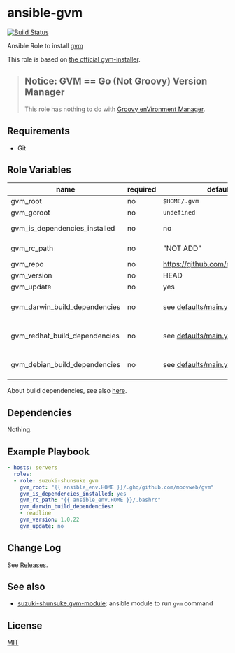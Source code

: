 # ansible-gvm

[![Build Status](https://travis-ci.org/suzuki-shunsuke/ansible-gvm.svg?branch=master)](https://travis-ci.org/suzuki-shunsuke/ansible-gvm)

Ansible Role to install [gvm](https://github.com/moovweb/gvm)

This role is based on [the official gvm-installer](https://github.com/moovweb/gvm/blob/master/binscripts/gvm-installer).

> ## Notice: GVM == Go (Not Groovy) Version Manager
> This role has nothing to do with [Groovy enVironment Manager](http://sdkman.io/).

## Requirements

* Git

## Role Variables

name | required | default | description
--- | --- | --- | ---
gvm_root | no | `$HOME/.gvm` |
gvm_goroot | no | `undefined` |
gvm_is_dependencies_installed | no | no | By default build dependencies are not installed
gvm_rc_path | no | "NOT ADD" | By default configuration is not added
gvm_repo | no | https://github.com/moovweb/gvm |
gvm_version | no | HEAD |
gvm_update | no | yes |
gvm_darwin_build_dependencies | no | see [defaults/main.yml](https://github.com/suzuki-shunsuke/ansible-gvm/blob/master/defaults/main.yml) | If gvm_is_dependencies_installed is "no" this is ignored
gvm_redhat_build_dependencies | no | see [defaults/main.yml](https://github.com/suzuki-shunsuke/ansible-gvm/blob/master/defaults/main.yml) | If gvm_is_dependencies_installed is "no" this is ignored
gvm_debian_build_dependencies | no | see [defaults/main.yml](https://github.com/suzuki-shunsuke/ansible-gvm/blob/master/defaults/main.yml) | If gvm_is_dependencies_installed is "no" this is ignored

About build dependencies, see also [here](https://github.com/moovweb/gvm#mac-os-x-requirements).

## Dependencies

Nothing.

## Example Playbook

```yaml
- hosts: servers
  roles:
  - role: suzuki-shunsuke.gvm
    gvm_root: "{{ ansible_env.HOME }}/.ghq/github.com/moovweb/gvm"
    gvm_is_dependencies_installed: yes
    gvm_rc_path: "{{ ansible_env.HOME }}/.bashrc"
    gvm_darwin_build_dependencies:
    - readline
    gvm_version: 1.0.22
    gvm_update: no
```

## Change Log

See [Releases](https://github.com/suzuki-shunsuke/ansible-gvm/releases).

## See also

* [suzuki-shunsuke.gvm-module](https://github.com/suzuki-shunsuke/ansible-gvm-module): ansible module to run `gvm` command

## License

[MIT](LICENSE)
